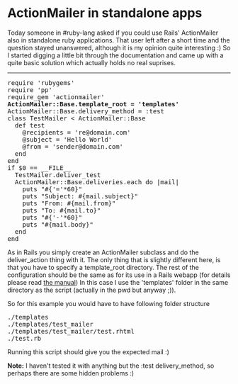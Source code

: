 # ActionMailer in standalone apps

Today someone in #ruby-lang asked if you could use Rails' ActionMailer also in standalone ruby applications. That user left after a short time and the question stayed unanswered, although it is my opinion quite interesting :) So I started digging a little bit through the documentation and came up with a quite basic solution which actually holds no real suprises. 



-------------------------------



<pre class="code">require &apos;rubygems&apos;
require &apos;pp&apos;
require_gem &apos;actionmailer&apos;
<strong>ActionMailer::Base.template_root = &apos;templates&apos;</strong>
ActionMailer::Base.delivery_method = :test
class TestMailer &lt; ActionMailer::Base
  def test
    @recipients = &apos;re@domain.com&apos;
    @subject = &apos;Hello World&apos;
    @from = &apos;sender@domain.com&apos;
  end
end
if $0 == __FILE__
  TestMailer.deliver_test
  ActionMailer::Base.deliveries.each do |mail| 
    puts &quot;#{&apos;=&apos;*60}&quot;
    puts &quot;Subject: #{mail.subject}&quot;
    puts &quot;From: #{mail.from}&quot;
    puts &quot;To: #{mail.to}&quot;
    puts &quot;#{&apos;-&apos;*60}&quot;
    puts &quot;#{mail.body}&quot;
  end
end</pre>

As in Rails you simply create an ActionMailer subclass and do the deliver_action thing with it. The only thing that is slightly different here, is that you have to specify a template\_root directory. The rest of the configuration should be the same as for its use in a Rails webapp (for details please read [the manual](http://api.rubyonrails.org/classes/ActionMailer/Base.html)) In this case I use the 'templates' folder in the same directory as the script (actually in the pwd but anyway ;)).

So for this example you would have to have following folder structure

<pre class="output">./templates
./templates/test_mailer
./templates/test_mailer/test.rhtml
./test.rb</pre>

Running this script should give you the expected mail :)

**Note:** I haven't tested it with anything but the :test delivery\_method, so perhaps there are some hidden problems :)